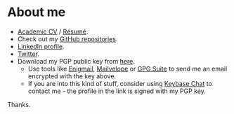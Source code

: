 # About me

* [Academic CV](https://link.iamblogger.net/vt-5z) / [Résumé](https://link.iamblogger.net/8aqq5).
* Check out my [GitHub repositories](https://link.iamblogger.net/githubrepos).
* [LinkedIn profile](https://link.iamblogger.net/linkedin).
* [Twitter](https://link.iamblogger.net/twitter).
* Download my PGP public key from [here](https://link.iamblogger.net/pgppublic). 
    * Use tools like [Enigmail](https://link.iamblogger.net/7), [Mailvelope](https://link.iamblogger.net/9) or [GPG Suite](https://link.iamblogger.net/8) to send me an email encrypted with the key above.
    * If you are into this kind of stuff, consider using [Keybase Chat](https://link.iamblogger.net/keybase) to contact me - the profile in the link is signed with my PGP key.

Thanks.
